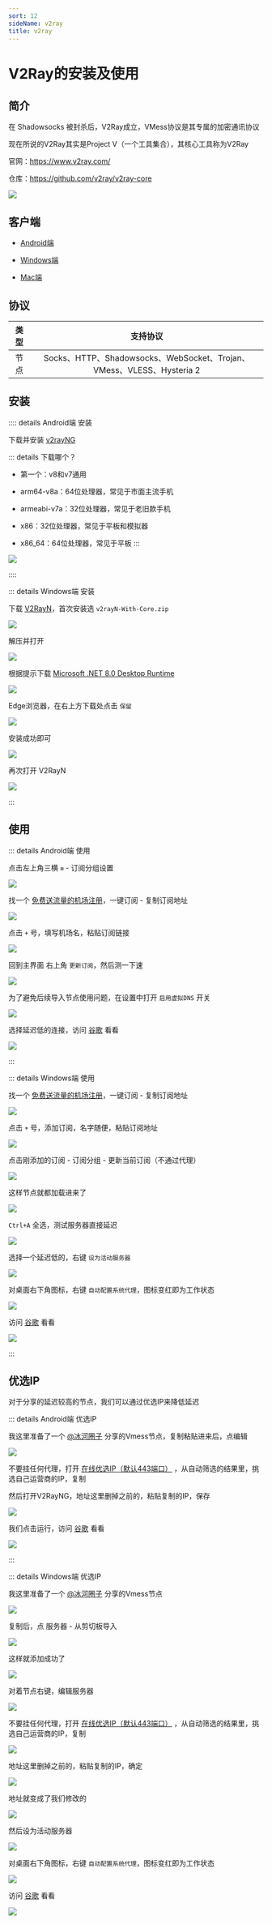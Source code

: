 ```yaml
---
sort: 12
sideName: v2ray
title: v2ray
---
```


# V2Ray的安装及使用



## 简介

在 Shadowsocks 被封杀后，V2Ray成立，VMess协议是其专属的加密通讯协议

现在所说的V2Ray其实是Project V（一个工具集合），其核心工具称为V2Ray

官网：https://www.v2ray.com/

仓库：https://github.com/v2ray/v2ray-core

![](/scientificInternet/v2ray/v2ray.png)


## 客户端

* [Android端](https://github.com/2dust/v2rayNG/releases)

* [Windows端](https://github.com/2dust/v2rayN/releases)

* [Mac端](https://github.com/yanue/V2rayU/releases)


## 协议

| 类型 | 支持协议 |
|:-:|:-:|
| 节点 | Socks、HTTP、Shadowsocks、WebSocket、Trojan、VMess、VLESS、Hysteria 2 |




## 安装




:::: details Android端 安装

下载并安装 [v2rayNG](https://github.com/2dust/v2rayNG/releases)

::: details 下载哪个？

* 第一个：v8和v7通用

* arm64-v8a：64位处理器，常见于市面主流手机

* armeabi-v7a：32位处理器，常见于老旧款手机

* x86：32位处理器，常见于平板和模拟器

* x86_64：64位处理器，常见于平板
:::

![](/scientificInternet/v2ray/android/android-01.png)

::::






::: details Windows端 安装

下载 [V2RayN](https://github.com/2dust/v2rayN/releases)，首次安装选 `v2rayN-With-Core.zip`

![](/scientificInternet/v2ray/windows/windows-01.png)

解压并打开

![](/scientificInternet/v2ray/windows/windows-02.png)


根据提示下载 [Microsoft .NET 8.0 Desktop Runtime](https://dotnet.microsoft.com/zh-cn/download)

![](/scientificInternet/v2ray/windows/windows-03.png)

Edge浏览器，在右上方下载处点击 `保留`

![](/scientificInternet/v2ray/windows/windows-04.png)

安装成功即可

![](/scientificInternet/v2ray/windows/windows-05.png)

再次打开 V2RayN

![](/scientificInternet/v2ray/windows/windows-06.png)

:::






## 使用


::: details Android端 使用

点击左上角三横 `≡` - 订阅分组设置

![](/scientificInternet/v2ray/android/android-02.png)


找一个 [免费送流量的机场注册](./channel.md)，一键订阅 - 复制订阅地址

![](/scientificInternet/v2ray/android/android-03.png)

点击 `+` 号，填写机场名，粘贴订阅链接

![](/scientificInternet/v2ray/android/android-04.png)

回到主界面 右上角 `更新订阅`，然后测一下速

![](/scientificInternet/v2ray/android/android-05.png)

为了避免后续导入节点使用问题，在设置中打开 `启用虚拟DNS` 开关

![](/scientificInternet/v2ray/android/android-06.png)

选择延迟低的连接，访问 [谷歌](https://www.google.com) 看看

![](/scientificInternet/v2ray/android/android-07.png)

:::









::: details Windows端 使用

找一个 [免费送流量的机场注册](./channel.md)，一键订阅 - 复制订阅地址

![](/scientificInternet/v2ray/windows/windows-07.png)

点击 `+` 号，添加订阅，名字随便，粘贴订阅地址

![](/scientificInternet/v2ray/windows/windows-08.png)

点击刚添加的订阅 - 订阅分组 - 更新当前订阅（不通过代理）

![](/scientificInternet/v2ray/windows/windows-09.png)

这样节点就都加载进来了

![](/scientificInternet/v2ray/windows/windows-10.png)

`Ctrl+A` 全选，测试服务器直接延迟

![](/scientificInternet/v2ray/windows/windows-11.png)

选择一个延迟低的，右键 `设为活动服务器`

![](/scientificInternet/v2ray/windows/windows-12.png)

对桌面右下角图标，右键 `自动配置系统代理`，图标变红即为工作状态

![](/scientificInternet/v2ray/windows/windows-13.png)

访问 [谷歌](https://www.google.com) 看看

![](/scientificInternet/v2ray/windows/windows-14.png)


:::








## 优选IP

对于分享的延迟较高的节点，我们可以通过优选IP来降低延迟



::: details Android端 优选IP

我这里准备了一个 [@冰河圈子](https://t.me/binghequanzi) 分享的Vmess节点，复制粘贴进来后，点编辑

![](/scientificInternet/v2ray/android/android-08.png)

不要挂任何代理，打开 [在线优选IP（默认443端口）](https://stock.hostmonit.com/CloudFlareYes) ，从自动筛选的结果里，挑选自己运营商的IP，复制

然后打开V2RayNG，地址这里删掉之前的，粘贴复制的IP，保存

![](/scientificInternet/v2ray/android/android-09.png)

我们点击运行，访问 [谷歌](https://www.google.com) 看看

![](/scientificInternet/v2ray/android/android-10.png)

:::










::: details Windows端 优选IP

我这里准备了一个 [@冰河圈子](https://t.me/binghequanzi) 分享的Vmess节点

![](/scientificInternet/v2ray/windows/windows-15.png)

复制后，点 服务器 - 从剪切板导入

![](/scientificInternet/v2ray/windows/windows-16.png)

这样就添加成功了

![](/scientificInternet/v2ray/windows/windows-17.png)

对着节点右键，编辑服务器

![](/scientificInternet/v2ray/windows/windows-18.png)

不要挂任何代理，打开 [在线优选IP（默认443端口）](https://stock.hostmonit.com/CloudFlareYes) ，从自动筛选的结果里，挑选自己运营商的IP，复制

![](/scientificInternet/v2ray/windows/windows-19.png)

地址这里删掉之前的，粘贴复制的IP，确定

![](/scientificInternet/v2ray/windows/windows-20.png)

地址就变成了我们修改的

![](/scientificInternet/v2ray/windows/windows-21.png)

然后设为活动服务器

![](/scientificInternet/v2ray/windows/windows-22.png)

对桌面右下角图标，右键 `自动配置系统代理`，图标变红即为工作状态

![](/scientificInternet/v2ray/windows/windows-23.png)

访问 [谷歌](https://www.google.com) 看看

![](/scientificInternet/v2ray/windows/windows-14.png)



